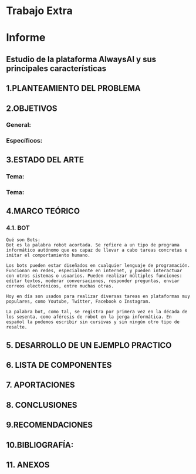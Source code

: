 # Trabajo Extra
# Informe 
##  Estudio de la plataforma AlwaysAI y sus principales características

## 1.PLANTEAMIENTO DEL PROBLEMA
## 2.OBJETIVOS

### General:
### Específicos:
## 3.ESTADO DEL ARTE

### Tema:
### Tema:

## 4.MARCO TEÓRICO
### 4.1. BOT
    Qué son Bots:
    Bot es la palabra robot acortada. Se refiere a un tipo de programa informático autónomo que es capaz de llevar a cabo tareas concretas e imitar el comportamiento humano.

    Los bots pueden estar diseñados en cualquier lenguaje de programación. Funcionan en redes, especialmente en internet, y pueden interactuar con otros sistemas o usuarios. Pueden realizar múltiples funciones: editar textos, moderar conversaciones, responder preguntas, enviar correos electrónicos, entre muchas otras.

    Hoy en día son usados para realizar diversas tareas en plataformas muy populares, como Youtube, Twitter, Facebook o Instagram.

    La palabra bot, como tal, se registra por primera vez en la década de los sesenta, como aféresis de robot en la jerga informática. En español la podemos escribir sin cursivas y sin ningún otro tipo de resalte.

## 5. DESARROLLO DE UN EJEMPLO PRACTICO
## 6. LISTA DE COMPONENTES 
## 7. APORTACIONES
## 8. CONCLUSIONES
## 9.RECOMENDACIONES
## 10.BIBLIOGRAFÍA:
## 11. ANEXOS

